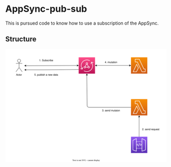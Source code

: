 # AppSync-pub-sub

This is pursued code to know how to use a subscription of the AppSync.

## Structure

![image](./img/structure.drawio.svg)
